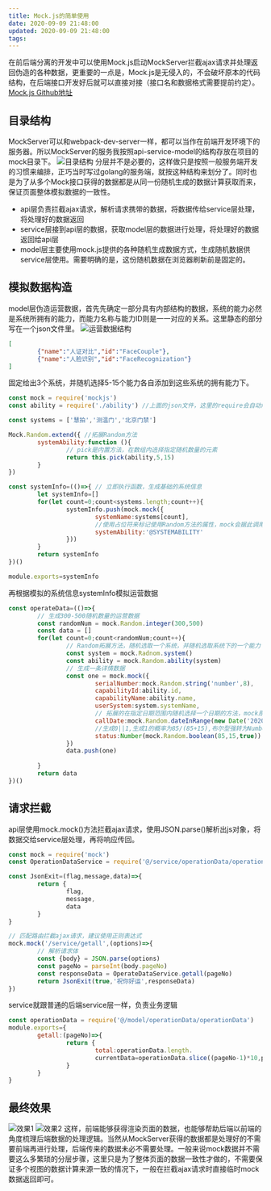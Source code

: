 ```yaml
---
title: Mock.js的简单使用
date: 2020-09-09 21:48:00
updated: 2020-09-09 21:48:00
tags:
---
```

在前后端分离的开发中可以使用Mock.js启动MockServer拦截ajax请求并处理返回伪造的各种数据，更重要的一点是，Mock.js是无侵入的，不会破坏原本的代码结构，在后端接口开发好后就可以直接对接（接口名和数据格式需要提前约定）。
[Mock.js Github地址](https://github.com/nuysoft/Mock/wiki/Getting-Started)
## 目录结构
MockServer可以和webpack-dev-server一样，都可以当作在前端开发环境下的服务器。所以MockServer的服务我按照api-service-model的结构存放在项目的mock目录下。
![目录结构](https://s3.bmp.ovh/imgs/2022/04/05/cdc928bbc406c604.png "目录结构")
分层并不是必要的，这样做只是按照一般服务端开发的习惯来编排，正巧当时写过golang的服务端，就按这种结构来划分了。同时也是为了从多个Mock接口获得的数据都是从同一份随机生成的数据计算获取而来，保证页面整体模拟数据的一致性。
* api层负责拦截ajax请求，解析请求携带的数据，将数据传给service层处理，将处理好的数据返回
* service层接到api层的数据，获取model层的数据进行处理，将处理好的数据返回给api层
* model层主要使用mock.js提供的各种随机生成数据方式，生成随机数据供service层使用。需要明确的是，这份随机数据在浏览器刷新前是固定的。

## 模拟数据构造
model层伪造运营数据，首先先确定一部分具有内部结构的数据，系统的能力必然是系统所拥有的能力，而能力名称与能力ID则是一一对应的关系。这里静态的部分写在一个json文件里。
![运营数据结构](https://s3.bmp.ovh/imgs/2022/04/05/146b78e2f2e05063.png "运营数据结构")
```json
[
        {"name":"人证对比","id":"FaceCouple"},
        {"name":"人脸识别","id":"FaceRecognization"}
]
```
固定给出3个系统，并随机选择5-15个能力各自添加到这些系统的拥有能力下。
```javascript
const mock = require('mockjs') 
const ability = require('./ability') //上面的json文件，这里的require会自动解析JSON

const systems = ['慧拍','测温门','北京门禁']

Mock.Random.extend({ //拓展Random方法
        systemAbility:function (){
                // pick是内置方法，在数组内选择指定随机数量的元素
                return this.pick(ability,5,15)
        }
})

const systemInfo=(()=>{ // 立即执行函数，生成基础的系统信息
        let systemInfo=[]
        for(let count=0;count<systems.length;count++){
                systemInfo.push(mock.mock({
                        systemName:systems[count],
                        //使用占位符来标记使用Random方法的属性，mock会据此调用对应方法
                        systemAbility:'@SYSTEMABILITY'
                }))
        }
        return systemInfo
})()

module.exports=systemInfo
```
再根据模拟的系统信息systemInfo模拟运营数据
```javascript
const operateData=(()=>{
        // 生成300-500随机数量的运营数据
        const randomNum = mock.Random.integer(300,500)
        const data = []
        for(let count=0;count<randomNum;count++){
                // Random拓展方法，随机选取一个系统，并随机选取系统下的一个能力
                const system = mock.Radnom.system()
                const ability = mock.Random.ability(system)
                // 生成一条详情数据
                const one = mock.mock({
                        serialNumber:mock.Random.string('number',8),
                        capabilityId:ability.id,
                        capabilityName:ability.name,
                        userSystem:system.systemName,
                        // 拓展的在指定日期范围内随机选择一个日期的方法，mock原生的随机日期方法较弱
                        callDate:mock.Random.dateInRange(new Date('2020-07-07').getTime(),new Date().getTime()),
                        //生成0||1,生成1的概率为85/(85+15),布尔型强转为Number
                        status:Number(mock.Random.boolean(85,15,true))
                }) 
                data.push(one)
                
        }
        return data
})()
```
## 请求拦截
api层使用mock.mock()方法拦截ajax请求，使用JSON.parse()解析出js对象，将数据交给service层处理，再将响应传回。
```javascript
const mock = require('mock')
const OperationDataService = require('@/service/operationData/operationData')

const JsonExit=(flag,message,data)=>{
        return {
                flag,
                message,
                data
        }
}

// 匹配路由拦截ajax请求，建议使用正则表达式
mock.mock('/service/getall',(options)=>{
        // 解析请求体
        const {body} = JSON.parse(options)
        const pageNo = parseInt(body.pageNo)
        const responseData = OperateDataService.getall(pageNo)
        return JsonExit(true,'祝你好运',responseData)
})


```
service就跟普通的后端service层一样，负责业务逻辑
```javascript
const operationData = require('@/model/operationData/operationData')
module.exports={
        getall:(pageNo)=>{
                return {
                        total:operationData.length.
                        currentData=operationData.slice((pageNo-1)*10,pageNo*10)
                }
        }
}
```
## 最终效果
![效果1](https://s3.bmp.ovh/imgs/2022/04/05/2fe9079337f8d8da.png "效果1")
![效果2](https://s3.bmp.ovh/imgs/2022/04/05/43bbf99cb9e00637.png "效果2")
这样，前端能够获得渲染页面的数据，也能够帮助后端以前端的角度梳理后端数据的处理逻辑。当然从MockServer获得的数据都是处理好的不需要前端再进行处理，后端传来的数据未必不需要处理。一般来说mock数据并不需要这么多繁琐的分层步骤，这里只是为了整体页面的数据一致性才做的，不需要保证多个视图的数据计算来源一致的情况下，一般在拦截ajax请求时直接临时mock数据返回即可。